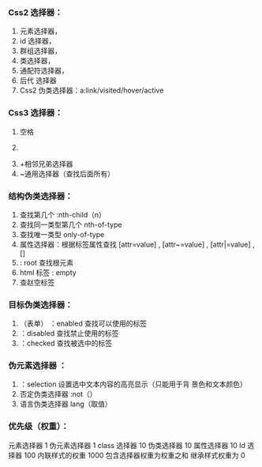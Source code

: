 ### Css2 选择器：
1. 元素选择器，
2. id 选择器，
3. 群组选择器，
4. 类选择器，
5. 通配符选择器，
6. 后代 选择器 
7. Css2 伪类选择器：a:link/visited/hover/active    
### Css3 选择器：
1. 空格 
2. > 
3. +相邻兄弟选择器 
4. ~通用选择器（查找后面所有） 
### 结构伪类选择器： 
1. 查找第几个 :nth-child（n） 
2. 查找同一类型第几个 nth-of-type 
3. 查找唯一类型 only-of-type 
4. 属性选择器：根据标签属性查找 [attr=value] , [attr~=value] , [attr|=value] , []
5. : root 查找根元素 
6. html 标签 : empty 
7. 查赵空标签 
### 目标伪类选择器：
1. （表单） ：enabled 查找可以使用的标签 
2. ：disabled 查找禁止使用的标签 
3. ：checked 查找被选中的标签 
### 伪元素选择器 ：
1. ：selection 设置选中文本内容的高亮显示（只能用于背 景色和文本颜色） 
2. 否定伪类选择器 :not（） 
3. 语言伪类选择器 lang（取值） 

### 优先级（权重）： 
元素选择器 1 伪元素选择器 1 class 选择器 10 伪类选择器 10 属性选择器 10 Id 选择器 100 内联样式的权重 1000 包含选择器权重为权重之和 继承样式权重为 0